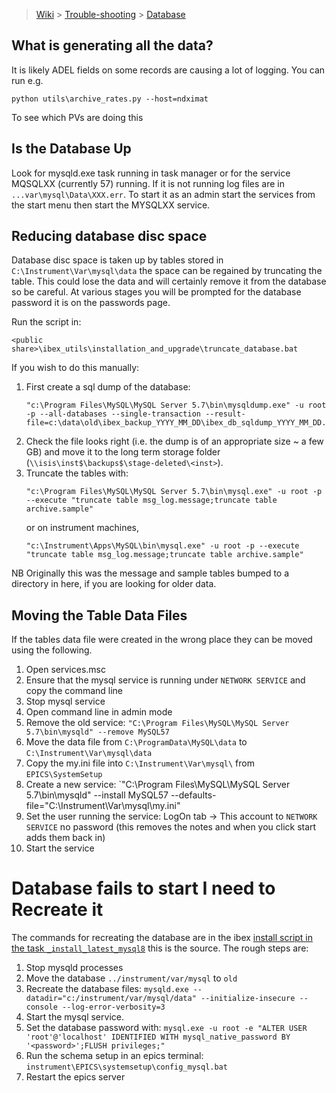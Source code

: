 > [Wiki](Home) > [Trouble-shooting](trouble-shooting-pages) > [Database](Database-Troubleshooting)

## What is generating all the data?

It is likely ADEL fields on some records are causing a lot of logging. You can run e.g.
```
python utils\archive_rates.py --host=ndximat
```
To see which PVs are doing this

## Is the Database Up

Look for mysqld.exe task running in task manager or for the service MQSQLXX (currently 57) running. If it is not running log files are in `...var\mysql\Data\XXX.err`. To start it as an admin start the services from the start menu then start the MYSQLXX service.

## Reducing database disc space

Database disc space is taken up by tables stored in `C:\Instrument\Var\mysql\data` the space can be regained by truncating the table. This could lose the data and will certainly remove it from the database so be careful. At various stages you will be prompted for the database password it is on the passwords page.

Run the script in:

```
<public share>\ibex_utils\installation_and_upgrade\truncate_database.bat
```

If you wish to do this manually:

1. First create a sql dump of the database:
    ```
    "c:\Program Files\MySQL\MySQL Server 5.7\bin\mysqldump.exe" -u root -p --all-databases --single-transaction --result-file=c:\data\old\ibex_backup_YYYY_MM_DD\ibex_db_sqldump_YYYY_MM_DD.sql
    ```
1. Check the file looks right (i.e. the dump is of an appropriate size ~ a few GB) and move it to the long term storage folder (`\\isis\inst$\backups$\stage-deleted\<inst>`). 
1. Truncate the tables with:
    ```
    "c:\Program Files\MySQL\MySQL Server 5.7\bin\mysql.exe" -u root -p --execute "truncate table msg_log.message;truncate table archive.sample"
    ```
    or on instrument machines, 
    ```
    "c:\Instrument\Apps\MySQL\bin\mysql.exe" -u root -p --execute "truncate table msg_log.message;truncate table archive.sample"
    ```

NB Originally this was the message and sample tables bumped to a directory in here, if you are looking for older data.
## Moving the Table Data Files

If the tables data file were created in the wrong place they can be moved using the following.

1. Open services.msc
1. Ensure that the mysql service is running under `NETWORK SERVICE` and copy the command line
1. Stop mysql service
1. Open command line in admin mode
1. Remove the old service: `"C:\Program Files\MySQL\MySQL Server 5.7\bin\mysqld" --remove MySQL57`
1. Move the data file from `C:\ProgramData\MySQL\data` to `C:\Instrument\Var\mysql\data`
1. Copy the my.ini file into `C:\Instrument\Var\mysql\` from `EPICS\SystemSetup`
1. Create a new service: `"C:\Program Files\MySQL\MySQL Server 5.7\bin\mysqld" --install MySQL57 --defaults-file=\"C:\Instrument\Var\mysql\my.ini\"
1. Set the user running the service: LogOn tab -> This account to `NETWORK SERVICE` no password (this removes the notes and when you click start adds them back in)
1. Start the service

# Database fails to start I need to Recreate it

The commands for recreating the database are in the ibex [install script in the task `_install_latest_mysql8`](https://github.com/ISISComputingGroup/ibex_utils/blob/master/installation_and_upgrade/ibex_install_utils/install_tasks.py) this is the source. The rough steps are:

1. Stop mysqld processes
1. Move the database `../instrument/var/mysql` to `old`
1. Recreate the database files: `mysqld.exe --datadir="c:/instrument/var/mysql/data" --initialize-insecure --console --log-error-verbosity=3`
1. Start the mysql service.
1. Set the database password with: `mysql.exe -u root -e "ALTER USER 'root'@'localhost' IDENTIFIED WITH mysql_native_password BY '<password>';FLUSH privileges;"`
1. Run the schema setup in an epics terminal: `instrument\EPICS\systemsetup\config_mysql.bat`
1. Restart the epics server
